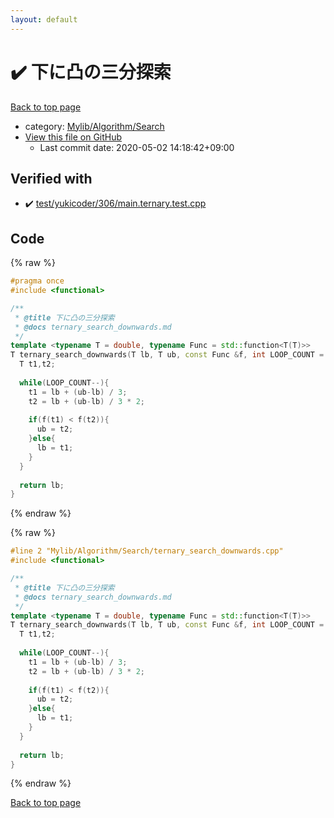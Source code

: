 ```yaml
---
layout: default
---
```


<!-- mathjax config similar to math.stackexchange -->
<script type="text/javascript" async
  src="https://cdnjs.cloudflare.com/ajax/libs/mathjax/2.7.5/MathJax.js?config=TeX-MML-AM_CHTML">
</script>
<script type="text/x-mathjax-config">
  MathJax.Hub.Config({
    TeX: { equationNumbers: { autoNumber: "AMS" }},
    tex2jax: {
      inlineMath: [ ['$','$'] ],
      processEscapes: true
    },
    "HTML-CSS": { matchFontHeight: false },
    displayAlign: "left",
    displayIndent: "2em"
  });
</script>

<script type="text/javascript" src="https://cdnjs.cloudflare.com/ajax/libs/jquery/3.4.1/jquery.min.js"></script>
<script src="https://cdn.jsdelivr.net/npm/jquery-balloon-js@1.1.2/jquery.balloon.min.js" integrity="sha256-ZEYs9VrgAeNuPvs15E39OsyOJaIkXEEt10fzxJ20+2I=" crossorigin="anonymous"></script>
<script type="text/javascript" src="../../../../assets/js/copy-button.js"></script>
<link rel="stylesheet" href="../../../../assets/css/copy-button.css" />


# :heavy_check_mark: 下に凸の三分探索

<a href="../../../../index.html">Back to top page</a>

* category: <a href="../../../../index.html#a7582795d3062b8fdf2ece0fd4f2d90d">Mylib/Algorithm/Search</a>
* <a href="{{ site.github.repository_url }}/blob/master/Mylib/Algorithm/Search/ternary_search_downwards.cpp">View this file on GitHub</a>
    - Last commit date: 2020-05-02 14:18:42+09:00




## Verified with

* :heavy_check_mark: <a href="../../../../verify/test/yukicoder/306/main.ternary.test.cpp.html">test/yukicoder/306/main.ternary.test.cpp</a>


## Code

<a id="unbundled"></a>
{% raw %}
```cpp
#pragma once
#include <functional>

/**
 * @title 下に凸の三分探索
 * @docs ternary_search_downwards.md
 */
template <typename T = double, typename Func = std::function<T(T)>>
T ternary_search_downwards(T lb, T ub, const Func &f, int LOOP_COUNT = 100){
  T t1,t2;
  
  while(LOOP_COUNT--){
    t1 = lb + (ub-lb) / 3;
    t2 = lb + (ub-lb) / 3 * 2;
    
    if(f(t1) < f(t2)){
      ub = t2;
    }else{
      lb = t1;
    }
  }
 
  return lb;
}

```
{% endraw %}

<a id="bundled"></a>
{% raw %}
```cpp
#line 2 "Mylib/Algorithm/Search/ternary_search_downwards.cpp"
#include <functional>

/**
 * @title 下に凸の三分探索
 * @docs ternary_search_downwards.md
 */
template <typename T = double, typename Func = std::function<T(T)>>
T ternary_search_downwards(T lb, T ub, const Func &f, int LOOP_COUNT = 100){
  T t1,t2;
  
  while(LOOP_COUNT--){
    t1 = lb + (ub-lb) / 3;
    t2 = lb + (ub-lb) / 3 * 2;
    
    if(f(t1) < f(t2)){
      ub = t2;
    }else{
      lb = t1;
    }
  }
 
  return lb;
}

```
{% endraw %}

<a href="../../../../index.html">Back to top page</a>

